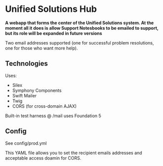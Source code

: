 # Unified Solutions Hub

**A webapp that forms the center of the Unified Solutions system. At the moment all it does is allow Support Notesbooks to be emailed to support, but its role will be expanded in future versions**

Two email addresses supported (one for successful problem resolutions, one for those who want more help).

## Technologies

Uses:

* Silex
* Symphony Components
* Swift Mailer
* Twig
* CORS (for cross-domain AJAX)

Built-in test harness @ /mail uses Foundation 5

## Config

See config/prod.yml

This YAML file allows you to set the recipient emails addresses and acceptable access doamin for CORS.
